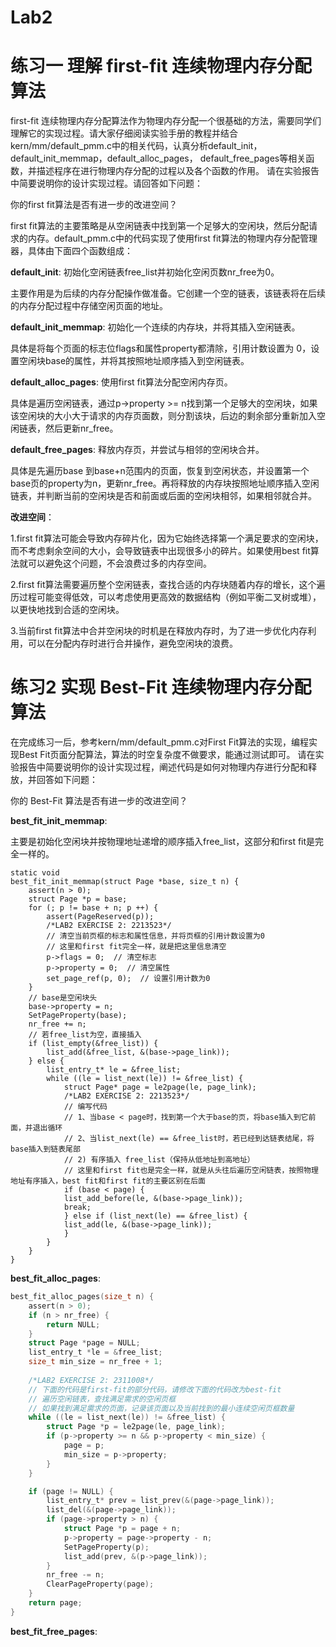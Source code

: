 # Lab2

# 练习一 理解 first-fit 连续物理内存分配算法

first-fit 连续物理内存分配算法作为物理内存分配一个很基础的方法，需要同学们理解它的实现过程。请大家仔细阅读实验手册的教程并结合kern/mm/default_pmm.c中的相关代码，认真分析default_init，default_init_memmap，default_alloc_pages， default_free_pages等相关函数，并描述程序在进行物理内存分配的过程以及各个函数的作用。 请在实验报告中简要说明你的设计实现过程。请回答如下问题：

你的first fit算法是否有进一步的改进空间？

first fit算法的主要策略是从空闲链表中找到第一个足够大的空闲块，然后分配请求的内存。default_pmm.c中的代码实现了使用first fit算法的物理内存分配管理器，具体由下面四个函数组成：

**default_init**: 初始化空闲链表free_list并初始化空闲页数nr_free为0。

主要作用是为后续的内存分配操作做准备。它创建一个空的链表，该链表将在后续的内存分配过程中存储空闲页面的地址。

**default_init_memmap**: 初始化一个连续的内存块，并将其插入空闲链表。

具体是将每个页面的标志位flags和属性property都清除，引用计数设置为 0，设置空闲块base的属性，并将其按照地址顺序插入到空闲链表。

**default_alloc_pages**: 使用first fit算法分配空闲内存页。

具体是遍历空闲链表，通过p->property >= n找到第一个足够大的空闲块，如果该空闲块的大小大于请求的内存页面数，则分割该块，后边的剩余部分重新加入空闲链表，然后更新nr_free。

**default_free_pages**: 释放内存页，并尝试与相邻的空闲块合并。

具体是先遍历base 到base+n范围内的页面，恢复到空闲状态，并设置第一个base页的property为n，更新nr_free。再将释放的内存块按照地址顺序插入空闲链表，并判断当前的空闲块是否和前面或后面的空闲块相邻，如果相邻就合并。

**改进空间**：

1.first fit算法可能会导致内存碎片化，因为它始终选择第一个满足要求的空闲块，而不考虑剩余空间的大小，会导致链表中出现很多小的碎片。如果使用best fit算法就可以避免这个问题，不会浪费过多的内存空间。

2.first fit算法需要遍历整个空闲链表，查找合适的内存块随着内存的增长，这个遍历过程可能变得低效，可以考虑使用更高效的数据结构（例如平衡二叉树或堆），以更快地找到合适的空闲块。

3.当前first fit算法中合并空闲块的时机是在释放内存时，为了进一步优化内存利用，可以在分配内存时进行合并操作，避免空闲块的浪费。

# 练习2 实现 Best-Fit 连续物理内存分配算法

在完成练习一后，参考kern/mm/default_pmm.c对First Fit算法的实现，编程实现Best Fit页面分配算法，算法的时空复杂度不做要求，能通过测试即可。 请在实验报告中简要说明你的设计实现过程，阐述代码是如何对物理内存进行分配和释放，并回答如下问题：

你的 Best-Fit 算法是否有进一步的改进空间？

**best_fit_init_memmap**:

主要是初始化空闲块并按物理地址递增的顺序插入free_list，这部分和first fit是完全一样的。
```
static void
best_fit_init_memmap(struct Page *base, size_t n) {
    assert(n > 0);
    struct Page *p = base;
    for (; p != base + n; p ++) {
        assert(PageReserved(p));
        /*LAB2 EXERCISE 2: 2213523*/ 
        // 清空当前页框的标志和属性信息，并将页框的引用计数设置为0
        // 这里和first fit完全一样，就是把这里信息清空
        p->flags = 0;  // 清空标志
        p->property = 0;  // 清空属性
        set_page_ref(p, 0);  // 设置引用计数为0
    }
    // base是空闲块头
    base->property = n;
    SetPageProperty(base);
    nr_free += n;
    // 若free_list为空，直接插入
    if (list_empty(&free_list)) {
        list_add(&free_list, &(base->page_link));
    } else {
        list_entry_t* le = &free_list;
        while ((le = list_next(le)) != &free_list) {
            struct Page* page = le2page(le, page_link);
            /*LAB2 EXERCISE 2: 2213523*/ 
            // 编写代码
            // 1、当base < page时，找到第一个大于base的页，将base插入到它前面，并退出循环
            // 2、当list_next(le) == &free_list时，若已经到达链表结尾，将base插入到链表尾部
            // 2) 有序插入 free_list（保持从低地址到高地址）
            // 这里和first fit也是完全一样，就是从头往后遍历空闲链表，按照物理地址有序插入，best fit和first fit的主要区别在后面
            if (base < page) {
            list_add_before(le, &(base->page_link));
            break;
            } else if (list_next(le) == &free_list) {
            list_add(le, &(base->page_link));
            }
        }
    }
}
```

**best_fit_alloc_pages**:
```c
best_fit_alloc_pages(size_t n) {
    assert(n > 0);
    if (n > nr_free) {
        return NULL;
    }
    struct Page *page = NULL;
    list_entry_t *le = &free_list;
    size_t min_size = nr_free + 1;
    
    /*LAB2 EXERCISE 2: 2311008*/ 
    // 下面的代码是first-fit的部分代码，请修改下面的代码改为best-fit
    // 遍历空闲链表，查找满足需求的空闲页框
    // 如果找到满足需求的页面，记录该页面以及当前找到的最小连续空闲页框数量
    while ((le = list_next(le)) != &free_list) {
        struct Page *p = le2page(le, page_link);
        if (p->property >= n && p->property < min_size) {
            page = p;
            min_size = p->property;
        }
    }

    if (page != NULL) {
        list_entry_t* prev = list_prev(&(page->page_link));
        list_del(&(page->page_link));
        if (page->property > n) {
            struct Page *p = page + n;
            p->property = page->property - n;
            SetPageProperty(p);
            list_add(prev, &(p->page_link));
        }
        nr_free -= n;
        ClearPageProperty(page);
    }
    return page;
}
```

**best_fit_free_pages**:




